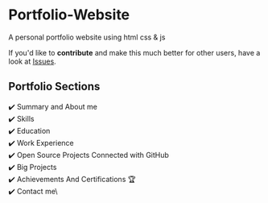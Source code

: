 # Portfolio-Website
A personal portfolio website using html css &amp; js


If you'd like to **contribute** and make this much better for other users, have a look at [Issues](https://github.com/saadpasta/developerFolio/issues).



## Portfolio Sections
✔️ Summary and About me\
✔️ Skills\
✔️ Education\
✔️ Work Experience\
✔️ Open Source Projects Connected with GitHub\
✔️ Big Projects\
✔️ Achievements And Certifications 🏆\
✔️ Contact me\


